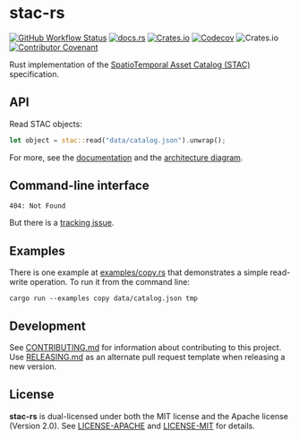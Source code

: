 # stac-rs

[![GitHub Workflow Status](https://img.shields.io/github/workflow/status/gadomski/stac-rs/CI?style=for-the-badge)](https://github.com/gadomski/stac-rs/actions/workflows/ci.yml)
[![docs.rs](https://img.shields.io/docsrs/stac?style=for-the-badge)](https://docs.rs/stac/latest/stac/)
[![Crates.io](https://img.shields.io/crates/v/stac?style=for-the-badge)](https://crates.io/crates/stac)
[![Codecov](https://img.shields.io/codecov/c/github/gadomski/stac-rs?style=for-the-badge)](https://app.codecov.io/gh/gadomski/stac-rs/)
![Crates.io](https://img.shields.io/crates/l/stac?style=for-the-badge)
[![Contributor Covenant](https://img.shields.io/badge/Contributor%20Covenant-2.1-4baaaa.svg?style=for-the-badge)](./CODE_OF_CONDUCT) 

Rust implementation of the [SpatioTemporal Asset Catalog (STAC)](https://stacspec.org/) specification.

## API

Read STAC objects:

```rust
let object = stac::read("data/catalog.json").unwrap();
```

For more, see the [documentation](https://docs.rs/stac/latest/stac/) and the [architecture diagram](./ARCHITECTURE.md).

## Command-line interface

`404: Not Found`

But there is a [tracking issue](https://github.com/gadomski/stac-rs/issues/28).

## Examples

There is one example at [examples/copy.rs](./examples/copy.rs) that demonstrates a simple read-write operation.
To run it from the command line:

```shell
cargo run --examples copy data/catalog.json tmp
```

## Development

See [CONTRIBUTING.md](./CONTRIBUTING.md) for information about contributing to this project.
Use [RELEASING.md](./RELEASING.md) as an alternate pull request template when releasing a new version.

## License

**stac-rs** is dual-licensed under both the MIT license and the Apache license (Version 2.0).
See [LICENSE-APACHE](./LICENSE-APACHE) and [LICENSE-MIT](./LICENSE-MIT) for details.
